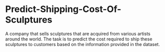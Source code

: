 # Predict-Shipping-Cost-Of-Sculptures
  A company that sells sculptures that are acquired from various artists around the world. The task is to predict the cost required to ship these sculptures to customers based on the information provided in the dataset.
